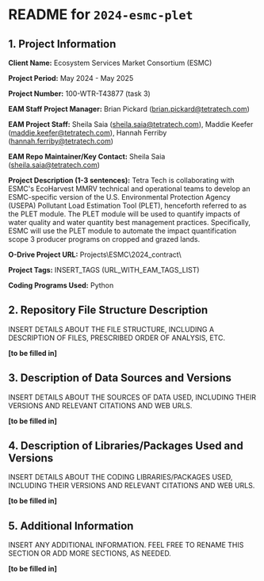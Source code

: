 # README for `2024-esmc-plet`

## 1. Project Information

**Client Name:** Ecosystem Services Market Consortium (ESMC)

**Project Period:** May 2024 - May 2025

**Project Number:** 100-WTR-T43877 (task 3)

**EAM Staff Project Manager:** Brian Pickard (brian.pickard@tetratech.com)

**EAM Project Staff:** Sheila Saia (sheila.saia@tetratech.com), Maddie Keefer (maddie.keefer@tetratech.com), Hannah Ferriby (hannah.ferriby@tetratech.com)

**EAM Repo Maintainer/Key Contact:** Sheila Saia (sheila.saia@tetratech.com)

**Project Description (1-3 sentences):** Tetra Tech is collaborating with ESMC's EcoHarvest MMRV technical and operational teams to develop an ESMC-specific version of the U.S. Environmental Protection Agency (USEPA) Pollutant Load Estimation Tool (PLET), henceforth referred to as the PLET module. The PLET module will be used to quantify impacts of water quality and water quantity best management practices. Specifically, ESMC will use the PLET module to automate the impact quantification scope 3 producer programs on cropped and grazed lands.

**O-Drive Project URL:** Projects\ESMC\2024_contract\

**Project Tags:** INSERT_TAGS (URL_WITH_EAM_TAGS_LIST)

**Coding Programs Used:** Python


## 2. Repository File Structure Description

INSERT DETAILS ABOUT THE FILE STRUCTURE, INCLUDING A DESCRIPTION OF FILES, PRESCRIBED ORDER OF ANALYSIS, ETC.

**[to be filled in]**

## 3. Description of Data Sources and Versions

INSERT DETAILS ABOUT THE SOURCES OF DATA USED, INCLUDING THEIR VERSIONS AND RELEVANT CITATIONS AND WEB URLS.

**[to be filled in]**

## 4. Description of Libraries/Packages Used and Versions

INSERT DETAILS ABOUT THE CODING LIBRARIES/PACKAGES USED, INCLUDING THEIR VERSIONS AND RELEVANT CITATIONS AND WEB URLS.

**[to be filled in]**

## 5. Additional Information

INSERT ANY ADDITIONAL INFORMATION. FEEL FREE TO RENAME THIS SECTION OR ADD MORE SECTIONS, AS NEEDED.

**[to be filled in]**

